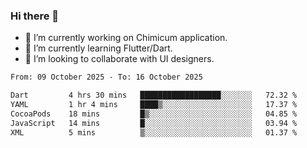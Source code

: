 ### Hi there 👋

<!--
**devcat37/devcat37** is a ✨ _special_ ✨ repository because its `README.md` (this file) appears on your GitHub profile.-->


- 🔭 I’m currently working on Chimicum application.
- 🌱 I’m currently learning Flutter/Dart.
- 👯 I’m looking to collaborate with UI designers.
<!-- - 🤔 I’m looking for help with ... -->

<!--START_SECTION:waka-->

```txt
From: 09 October 2025 - To: 16 October 2025

Dart         4 hrs 30 mins   ██████████████████░░░░░░░   72.32 %
YAML         1 hr 4 mins     ████▒░░░░░░░░░░░░░░░░░░░░   17.37 %
CocoaPods    18 mins         █▒░░░░░░░░░░░░░░░░░░░░░░░   04.85 %
JavaScript   14 mins         █░░░░░░░░░░░░░░░░░░░░░░░░   03.94 %
XML          5 mins          ▒░░░░░░░░░░░░░░░░░░░░░░░░   01.37 %
```

<!--END_SECTION:waka-->
